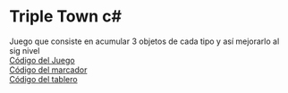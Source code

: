 # Triple Town c#
Juego que consiste en acumular 3 objetos de cada tipo y así mejorarlo al sig nivel  
[Código del Juego](./Juego.cs)  
[Código del marcador](./Marcador.cs)  
[Código del tablero](./Tablero.cs)  
